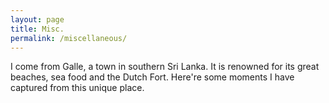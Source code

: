 ```yaml
---
layout: page
title: Misc.
permalink: /miscellaneous/
---
```


I come from Galle, a town in southern Sri Lanka. It is renowned for its great beaches, sea food and the Dutch Fort. Here're some moments I have captured from this unique place. 



